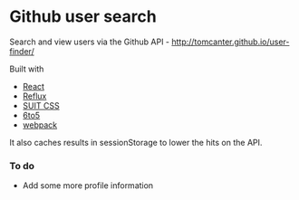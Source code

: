 # Github user search

Search and view users via the Github API - http://tomcanter.github.io/user-finder/

Built with

- [React](http://facebook.github.io/react/)
- [Reflux](https://github.com/spoike/refluxjs)
- [SUIT CSS](http://suitcss.github.io/)
- [6to5](https://6to5.org/)
- [webpack](http://webpack.github.io/)

It also caches results in sessionStorage to lower the hits on the API.

### To do

- Add some more profile information
